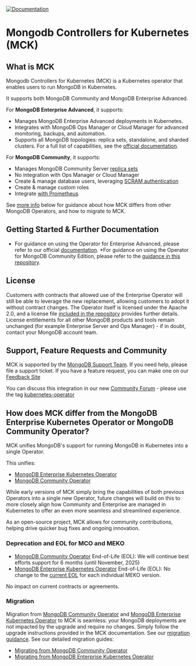 [![Documentation](https://img.shields.io/badge/Documentation-MongoDB-green)](https://www.mongodb.com/docs/kubernetes/current/)

# Mongodb Controllers for Kubernetes (MCK)

## What is MCK
Mongodb Controllers for Kubernetes (MCK) is a Kubernetes operator that enables users to run MongoDB in Kubernetes.

It supports both MongoDB Community and MongoDB Enterprise Advanced.

For **MongoDB Enterprise Advanced**, it supports:
* Manages MongoDB Enterprise Advanced deployments in Kubernetes.
* Integrates with MongoDB Ops Manager or Cloud Manager for advanced monitoring, backups, and automation.
* Supports all MongoDB topologies: replica sets, standalone, and sharded clusters.
  For a full list of capabilities, see the [official documentation](https://www.mongodb.com/docs/kubernetes-operator/current/).

For **MongoDB Community**, it supports:
* Manages MongoDB Community Server [replica sets](https://www.mongodb.com/docs/manual/replication/)
* No integration with Ops Manager or Cloud Manager
* Create & manage database users, leveraging [SCRAM authentication](https://www.mongodb.com/docs/manual/core/security-scram/)
* Create & manage custom roles
* Integrate [with Prometheus](https://github.com/mongodb/mongodb-kubernetes/blob/master/docs/mongodbcommunity/prometheus/README.md)

See [more info](#how-does-mck-differ-from-the-mongodb-enterprise-kubernetes-operator-or-mongodb-community-operator) below for guidance about how MCK differs from other MongoDB Operators, and how to migrate to MCK.

## Getting Started & Further Documentation
* For guidance on using the Operator for Enterprise Advanced, please refer to our official [documentation](https://www.mongodb.com/docs/kubernetes/current/).
*For guidance on using the Operator for MongoDB Community Edition, please refer to the [guidance in this repository](https://github.com/mongodb/mongodb-kubernetes/tree/master/mongodb-community-operator).

## License
Customers with contracts that allowed use of the Enterprise Operator will still be able to leverage the new replacement, allowing customers to adopt it without contract changes. The Operator itself is licensed under the Apache 2.0, and a license file [included in the repository](LICENSE-MCK) provides further details. License entitlements for all other MongoDB products and tools remain unchanged (for example Enterprise Server and Ops Manager) - if in doubt, contact your MongoDB account team.

## Support, Feature Requests and Community
MCK is supported by the [MongoDB Support Team](https://support.mongodb.com/). If you need help, please file a support ticket. If you have a feature request, you can make one on our [Feedback Site](https://feedback.mongodb.com/forums/924355-ops-tools)

You can discuss this integration in our new [Community Forum](https://developer.mongodb.com/community/forums/) - please use the tag [kubernetes-operator](https://developer.mongodb.com/community/forums/tag/kubernetes-operator)

## How does MCK differ from the MongoDB Enterprise Kubernetes Operator or MongoDB Community Operator?
MCK unifies MongoDB's support for running MongoDB in Kubernetes into a single Operator.

This unifies:
* [MongoDB Enterprise Kubernetes Operator](https://www.mongodb.com/docs/kubernetes-operator/current/)
* [MongoDB Community Operator](https://github.com/mongodb/mongodb-kubernetes-operator)

While early versions of MCK simply bring the capabilities of both previous Operators into a single new Operator, future changes will build on this to more closely align how Community and Enterprise are managed in Kubernetes to offer an even more seamless and streamlined experience.

As an open-source project, MCK allows for community contributions, helping drive quicker bug fixes and ongoing innovation.

### Deprecation and EOL for MCO and MEKO
* [MongoDB Community Operator](https://github.com/mongodb/mongodb-kubernetes-operator) End-of-Life (EOL): We will continue best efforts support for 6 months (until November, 2025)
* [MongoDB Enterprise Kubernetes Operator](https://www.mongodb.com/docs/kubernetes-operator/current/) End-of-Life (EOL): No change to the [current EOL](https://www.mongodb.com/docs/kubernetes-operator/current/reference/support-lifecycle/) for each individual MEKO version.

No impact on current contracts or agreements.

### Migration
Migration from [MongoDB Community Operator](https://github.com/mongodb/mongodb-kubernetes-operator) and [MongoDB Enterprise Kubernetes Operator](https://www.mongodb.com/docs/kubernetes-operator/current/) to MCK is seamless: your MongoDB deployments are not impacted by the upgrade and require no changes. Simply follow the upgrade instructions provided in the MCK documentation. See our [migration guidance](https://dochub.mongodb.org/core/migrate-to-mck).
See our detailed migration guides:
- [Migrating from MongoDB Community Operator](docs/migration/community-operator-migration.md)
- [Migrating from MongoDB Enterprise Kubernetes Operator](https://www.mongodb.com/docs/kubernetes/current/tutorial/migrate-to-mck/)

